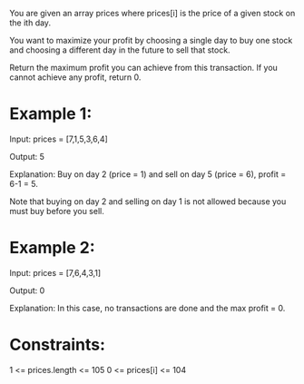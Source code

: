 You are given an array prices where prices[i] is the price of a given stock on the ith day.

You want to maximize your profit by choosing a single day to buy one stock and choosing a different day in the future to sell that stock.

Return the maximum profit you can achieve from this transaction. If you cannot achieve any profit, return 0.

 

# Example 1:

Input: prices = [7,1,5,3,6,4]

Output: 5

Explanation: Buy on day 2 (price = 1) and sell on day 5 (price = 6), profit = 6-1 = 5.

Note that buying on day 2 and selling on day 1 is not allowed because you must buy before you sell.

# Example 2:

Input: prices = [7,6,4,3,1]

Output: 0

Explanation: In this case, no transactions are done and the max profit = 0.
 

# Constraints:

1 <= prices.length <= 105
0 <= prices[i] <= 104
